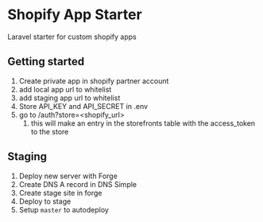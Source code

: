 # Shopify App Starter
Laravel starter for custom shopify apps

## Getting started
1. Create private app in shopify partner account
1. add local app url to whitelist
1. add staging app url to whitelist
1. Store API_KEY and API_SECRET in .env
1. go to /auth?store=<shopify_url>
    1. this will make an entry in the storefronts table with the access_token to the store


## Staging
1. Deploy new server with Forge
1. Create DNS A record in DNS Simple
1. Create stage site in forge 
1. Deploy to stage
1. Setup `master` to autodeploy   


